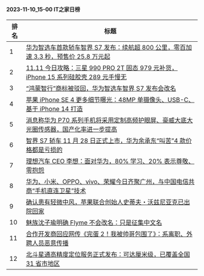 #### 2023-11-10_15-00  IT之家日榜

| 排名 | 标题|
| --- | ---|
| 1 | [华为智选车首款轿车智界 S7 发布：续航超 800 公里，零百加速 3.3 秒，预售价 25.8 万元起](https://www.ithome.com/0/731/376.htm) |
| 2 | [11.11 今日攻略：三星 990 PRO 2T 固态 979 元补货，iPhone 15 系列硅胶壳 289 元手慢无](https://www.ithome.com/0/731/278.htm) |
| 3 | [“鸿蒙智行”商标被驳回，华为智选车智界 S7 发布会改名](https://www.ithome.com/0/731/286.htm) |
| 4 | [苹果 iPhone SE 4 更多细节曝光：48MP 单摄像头、USB-C、基于 iPhone 14 打造](https://www.ithome.com/0/731/441.htm) |
| 5 | [消息称华为 P70 系列手机将采用定制高频护眼屏、豪威大底大光圈传感器，国产化率进一步提高](https://www.ithome.com/0/731/268.htm) |
| 6 | [智界 S7 轿车 11 月 28 日正式上市，华为余承东“叫苦”4 款价格都是亏损的](https://www.ithome.com/0/731/377.htm) |
| 7 | [理想汽车 CEO 李想：面对华为，80% 学习、20% 表示尊敬、零抱怨](https://www.ithome.com/0/731/386.htm) |
| 8 | [华为、小米、OPPO、vivo、荣耀今日齐聚广州，与中国电信共商“手机直连卫星”技术](https://www.ithome.com/0/731/463.htm) |
| 9 | [确认患有轻微中风，苹果联合创始人史蒂夫・沃兹尼亚克已出院回家](https://www.ithome.com/0/731/449.htm) |
| 10 | [魅族沈子瑜明确 Flyme 不会改名：只是征集中文名](https://www.ithome.com/0/731/412.htm) |
| 11 | [合作开发商回应网传《完蛋 2！我被帅哥包围了》：系离职、外聘人员恶意传播](https://www.ithome.com/0/731/399.htm) |
| 12 | [北斗星通高精度定位服务正式发布：可达厘米级，已覆盖全国 31 省市地区](https://www.ithome.com/0/731/402.htm) |

